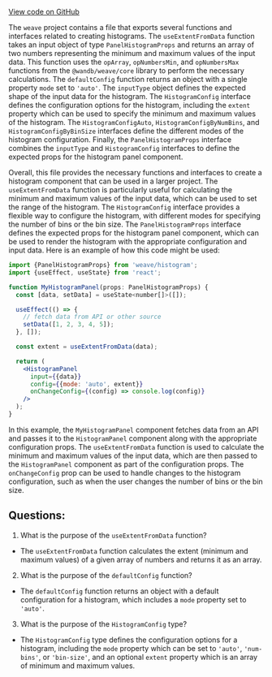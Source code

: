 [View code on GitHub](https://github.com/wandb/weave/weave-js/src/components/Panel2/PanelHistogram/common.ts)

The `weave` project contains a file that exports several functions and interfaces related to creating histograms. The `useExtentFromData` function takes an input object of type `PanelHistogramProps` and returns an array of two numbers representing the minimum and maximum values of the input data. This function uses the `opArray`, `opNumbersMin`, and `opNumbersMax` functions from the `@wandb/weave/core` library to perform the necessary calculations. The `defaultConfig` function returns an object with a single property `mode` set to `'auto'`. The `inputType` object defines the expected shape of the input data for the histogram. The `HistogramConfig` interface defines the configuration options for the histogram, including the `extent` property which can be used to specify the minimum and maximum values of the histogram. The `HistogramConfigAuto`, `HistogramConfigByNumBins`, and `HistogramConfigByBinSize` interfaces define the different modes of the histogram configuration. Finally, the `PanelHistogramProps` interface combines the `inputType` and `HistogramConfig` interfaces to define the expected props for the histogram panel component.

Overall, this file provides the necessary functions and interfaces to create a histogram component that can be used in a larger project. The `useExtentFromData` function is particularly useful for calculating the minimum and maximum values of the input data, which can be used to set the range of the histogram. The `HistogramConfig` interface provides a flexible way to configure the histogram, with different modes for specifying the number of bins or the bin size. The `PanelHistogramProps` interface defines the expected props for the histogram panel component, which can be used to render the histogram with the appropriate configuration and input data. Here is an example of how this code might be used:

```jsx
import {PanelHistogramProps} from 'weave/histogram';
import {useEffect, useState} from 'react';

function MyHistogramPanel(props: PanelHistogramProps) {
  const [data, setData] = useState<number[]>([]);

  useEffect(() => {
    // fetch data from API or other source
    setData([1, 2, 3, 4, 5]);
  }, []);

  const extent = useExtentFromData(data);

  return (
    <HistogramPanel
      input={{data}}
      config={{mode: 'auto', extent}}
      onChangeConfig={(config) => console.log(config)}
    />
  );
}
``` 

In this example, the `MyHistogramPanel` component fetches data from an API and passes it to the `HistogramPanel` component along with the appropriate configuration props. The `useExtentFromData` function is used to calculate the minimum and maximum values of the input data, which are then passed to the `HistogramPanel` component as part of the configuration props. The `onChangeConfig` prop can be used to handle changes to the histogram configuration, such as when the user changes the number of bins or the bin size.
## Questions: 
 1. What is the purpose of the `useExtentFromData` function?
- The `useExtentFromData` function calculates the extent (minimum and maximum values) of a given array of numbers and returns it as an array.

2. What is the purpose of the `defaultConfig` function?
- The `defaultConfig` function returns an object with a default configuration for a histogram, which includes a `mode` property set to `'auto'`.

3. What is the purpose of the `HistogramConfig` type?
- The `HistogramConfig` type defines the configuration options for a histogram, including the `mode` property which can be set to `'auto'`, `'num-bins'`, or `'bin-size'`, and an optional `extent` property which is an array of minimum and maximum values.